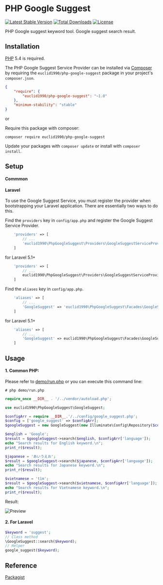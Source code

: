 #  PHP Google Suggest
[![Latest Stable Version](https://poser.pugx.org/euclid1990/php-google-suggest/version)](https://packagist.org/packages/euclid1990/php-google-suggest)
[![Total Downloads](https://poser.pugx.org/euclid1990/php-google-suggest/downloads)](https://packagist.org/packages/euclid1990/php-google-suggest)
[![License](https://poser.pugx.org/euclid1990/php-google-suggest/license)](https://packagist.org/packages/euclid1990/php-google-suggest)

PHP Google suggest keyword tool. Google suggest search result.

## Installation

[PHP](https://php.net) 5.4 is required.

The PHP Google Suggest Service Provider can be installed via [Composer](http://getcomposer.org) by requiring the
`euclid1990/php-google-suggest` package in your
project's `composer.json`.

```json
{
    "require": {
        "euclid1990/php-google-suggest": "~1.0"
    },
    "minimum-stability": "stable"
}
```

or

Require this package with composer:
```
composer require euclid1990/php-google-suggest
```

Update your packages with ```composer update``` or install with ```composer install```.

## Setup

#### Commmon

#### Laravel

To use the Google Suggest Service, you must register the provider when bootstrapping your Laravel application. There are essentially two ways to do this.

Find the `providers` key in `config/app.php` and register the Google Suggest Service Provider.

```php
    'providers' => [
        // ...
        'euclid1990\PhpGoogleSuggest\Providers\GoogleSuggestServiceProvider',
    ]
```
for Laravel 5.1+
```php
    'providers' => [
        // ...
        euclid1990\PhpGoogleSuggest\Providers\GoogleSuggestServiceProvider::class,
    ]
```

Find the `aliases` key in `config/app.php`.

```php
    'aliases' => [
        // ...
        'GoogleSuggest' => 'euclid1990\PhpGoogleSuggest\Facades\GoogleSuggest',
    ]
```
for Laravel 5.1+
```php
    'aliases' => [
        // ...
        'GoogleSuggest' => euclid1990\PhpGoogleSuggest\Facades\GoogleSuggest::class,
    ]
```

## Usage

#### 1. Common PHP:

Please refer to [demo/run.php](https://github.com/euclid1990/php-google-suggest/blob/master/demo/run.php) or you can execute this command line:
```
# php demo/run.php
```

```php
require_once __DIR__ . '/../vendor/autoload.php';

use euclid1990\PhpGoogleSuggest\GoogleSuggest;

$configArr = require __DIR__.'/../config/google_suggest.php';
$config = ['google_suggest' => $configArr];
$googleSuggest = new GoogleSuggest(new Illuminate\Config\Repository($config));

$english = 'Google';
$result = $googleSuggest->search($english, $configArr['language']);
echo "Search results for English keyword.\n";
print_r($result);

$japanese = 'あいうえお';
$result = $googleSuggest->search($japanese, $configArr['language']);
echo "Search results for Japanese keyword.\n";
print_r($result);

$vietnamese = 'tìm';
$result = $googleSuggest->search($vietnamese, $configArr['language']);
echo "Search results for Vietnamese keyword.\n";
print_r($result);
```

Result:

![Preview](https://raw.githubusercontent.com/euclid1990/php-google-suggest/master/demo/preview.png)

#### 2. For Laravel

```php
$keyword = 'suggest';
// Class method
\GoogleSuggest::search($keyword);
// Helper
google_suggest($keyword);
```

## Reference

[Packagist](https://packagist.org/packages/euclid1990/php-google-suggest)